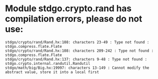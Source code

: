 # Module stdgo.crypto.rand has compilation errors, please do not use:
```
stdgo/crypto/rand/Rand.hx:108: characters 23-49 : Type not found : stdgo.compress.flate.Flate
stdgo/crypto/rand/Rand.hx:108: characters 209-242 : Type not found : stdgo.compress.flate.Flate
stdgo/crypto/rand/Rand.hx:137: characters 9-48 : Type not found : stdgo.crypto.internal.randutil.Randutil
stdgo/math/big/Big.hx:19997: characters 13-149 : Cannot modify the abstract value, store it into a local first

```


